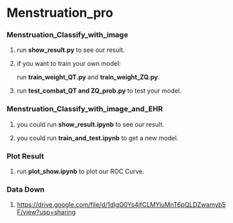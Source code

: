 # Menstruation_pro

### Menstruation_Classify_with_image

 1. run **show_result.py** to see our  result.
 2. if you want to train your own model:
     
     run **train_weight_QT.py** and **train_weight_ZQ.py**.
 4. run **test_combat_QT and ZQ_prob.py** to test your model.

### Menstruation_Classify_with_image_and_EHR

1. you could run **show_result.ipynb** to see our result.

2. you could run **train_and_test.ipynb** to get a new model.


### Plot Result

1. run **plot_show.ipynb** to plot our ROC Curve.

### Data Down
1. https://drive.google.com/file/d/1dIgO0Ys4jfCLMYiuMnT6pQLDZwamyb5F/view?usp=sharing

